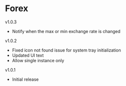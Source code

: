 # Forex

v1.0.3
- Notify when the max or min exchange rate is changed

v1.0.2
- Fixed icon not found issue for system tray initialization
- Updated UI text
- Allow single instance only

v1.0.1
- Initial release

